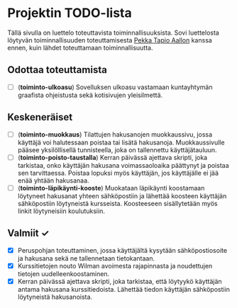 # Projektin TODO-lista

Tällä sivulla on luettelo toteuttavista toiminnallisuuksista. Sovi luettelosta löytyvän toiminnallisuuden toteuttamisesta [Pekka Tapio Aallon](https://github.com/pekkatapio) kanssa ennen, kuin lähdet toteuttamaan toiminnallisuutta.

## Odottaa toteuttamista

 - [ ] (**toiminto-ulkoasu**) Sovelluksen ulkoasu vastamaan kuntayhtymän graafista ohjeistusta sekä kotisivujen yleisilmettä. 

## Keskeneräiset

 - [ ] (**toiminto-muokkaus**) Tilattujen hakusanojen muokkaussivu, jossa käyttäjä voi halutessaan poistaa tai lisätä hakusanoja. Muokkaussivulle pääsee yksilöllisellä tunnisteella, joka on tallennettu käyttäjätauluun.
 - [ ] (**toiminto-poisto-taustalla**) Kerran päivässä ajettava skripti, joka tarkistaa, onko käyttäjän hakusana voimassaoloaika päättynyt ja poistaa sen tarvittaessa. Poistaa lopuksi myös käyttäjän, jos käyttäjälle ei jää enää yhtään hakusanaa.
 - [ ] (**toiminto-läpikäynti-kooste**) Muokataan läpikäynti koostamaan löytyneet hakusanat yhteen sähköpostiin ja lähettää koosteen käyttäjän sähköpostiin löytyneistä kursseista. Koosteeseen sisällytetään myös linkit löytyneisiin koulutuksiin.
       
## Valmiit ✓

 - [X] Peruspohjan toteuttaminen, jossa käyttäjältä kysytään sähköpostiosoite ja hakusana sekä ne tallennetaan tietokantaan.
 - [X] Kurssitietojen nouto Wilman avoimesta rajapinnasta ja noudettujen tietojen uudelleenkoostaminen.
 - [X] Kerran päivässä ajettava skripti, joka tarkistaa, että löytyykö käyttäjän antama hakusana kurssitiedoista. Lähettää tiedon käyttäjän sähköpostiin löytyneistä hakusanoista.
